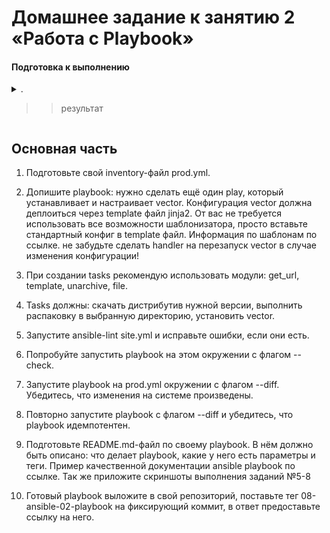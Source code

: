 # Домашнее задание к занятию 2 «Работа с Playbook»

#### Подготовка к выполнению
<details><summary>.</summary>
1. Необязательно. Изучите, что такое ClickHouse и Vector.
2. Создайте свой публичный репозиторий на GitHub с произвольным именем или используйте старый.
3. Скачайте Playbook из репозитория с домашним заданием и перенесите его в свой репозиторий.
4. Подготовьте хосты в соответствии с группами из предподготовленного playbook.
</details>  

> >результат 
```bash

```


## Основная часть
1. Подготовьте свой inventory-файл prod.yml.


2. Допишите playbook: нужно сделать ещё один play, который устанавливает и настраивает vector. 
Конфигурация vector должна деплоиться через template файл jinja2. 
От вас не требуется использовать все возможности шаблонизатора, просто вставьте стандартный конфиг в template файл. 
Информация по шаблонам по ссылке. не забудьте сделать handler на перезапуск vector в случае изменения конфигурации!


3. При создании tasks рекомендую использовать модули: get_url, template, unarchive, file.


4. Tasks должны: скачать дистрибутив нужной версии, выполнить распаковку в выбранную директорию, установить vector.

   
5. Запустите ansible-lint site.yml и исправьте ошибки, если они есть.


6. Попробуйте запустить playbook на этом окружении с флагом --check.


7. Запустите playbook на prod.yml окружении с флагом --diff. Убедитесь, что изменения на системе произведены.


8. Повторно запустите playbook с флагом --diff и убедитесь, что playbook идемпотентен.


9. Подготовьте README.md-файл по своему playbook. В нём должно быть описано: что делает playbook, 
какие у него есть параметры и теги. Пример качественной документации ansible playbook по ссылке. 
Так же приложите скриншоты выполнения заданий №5-8


10. Готовый playbook выложите в свой репозиторий, поставьте тег 08-ansible-02-playbook на фиксирующий коммит, 
в ответ предоставьте ссылку на него.

